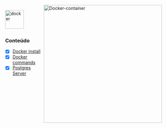 <div style="display: inline_block"><br>
  <img align="right" alt="Docker-container" style="width: auto; height:380px;" 
     src="https://tel4vn.edu.vn/uploads/2020/10/tong-quan-kien-truc-cua-docker-tel4vn-01.png">
</div>

<div style="display: inline_block"><br>
  <img align="left" alt="docker" style="width: auto; height:60px;" 
     src="https://upload.wikimedia.org/wikipedia/commons/4/4e/Docker_%28container_engine%29_logo.svg">
</div>

<br><br><br>

### Conteúdo

- [x] [Docker install](https://github.com/dev-carvalho/docker/blob/main/docker-install.md)
- [x] [Docker commands](https://github.com/dev-carvalho/docker/blob/main/docker-commands.md)
- [x] [Postgres Server](https://github.com/dev-carvalho/docker/tree/main/containers)
